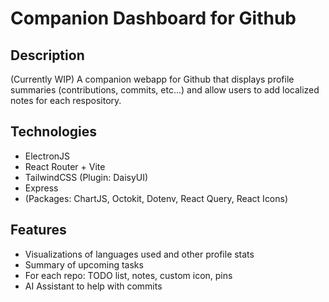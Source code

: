 # Companion Dashboard for Github

## Description

(Currently WIP)
A companion webapp for Github that displays profile summaries (contributions, commits, etc...) and allow users to add localized notes for each respository.

## Technologies
- ElectronJS
- React Router + Vite
- TailwindCSS (Plugin: DaisyUI)
- Express
- (Packages: ChartJS, Octokit, Dotenv, React Query, React Icons)

## Features 
- Visualizations of languages used and other profile stats
- Summary of upcoming tasks
- For each repo: TODO list, notes, custom icon, pins
- AI Assistant to help with commits
